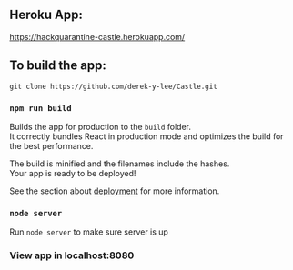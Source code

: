 ## Heroku App:
https://hackquarantine-castle.herokuapp.com/


## To build the app:

`git clone https://github.com/derek-y-lee/Castle.git`

### `npm run build`

Builds the app for production to the `build` folder.<br />
It correctly bundles React in production mode and optimizes the build for the best performance.

The build is minified and the filenames include the hashes.<br />
Your app is ready to be deployed!

See the section about [deployment](https://facebook.github.io/create-react-app/docs/deployment) for more information.

### `node server`
Run `node server` to make sure server is up

### View app in localhost:8080
